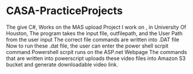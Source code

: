 # CASA-PracticeProjects
The give C#, Works on the MAS upload Project I work on , in University Of Houston, 
The program takes the input file, outfilepath, and the User Path from the user input
The correct file commands are written into .DAT file
Now to run these .dat file, the user can enter the power shell scrpit command 
Powershell scrpit runs on the ASP.net Webpage
The commands that are written into powerscript uploads these video files into Amazon S3 bucket and generate downloadable video link. 
